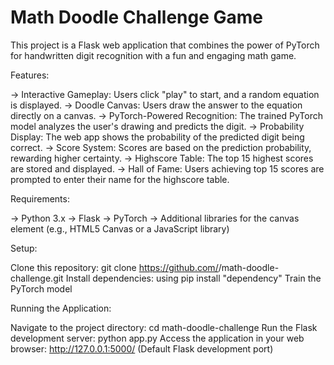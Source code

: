 # Math Doodle Challenge Game

This project is a Flask web application that combines the power of PyTorch for handwritten digit recognition with a fun and engaging math game.

Features:

-> Interactive Gameplay: Users click "play" to start, and a random equation is displayed.
-> Doodle Canvas: Users draw the answer to the equation directly on a canvas.
-> PyTorch-Powered Recognition: The trained PyTorch model analyzes the user's drawing and predicts the digit.
-> Probability Display: The web app shows the probability of the predicted digit being correct.
-> Score System: Scores are based on the prediction probability, rewarding higher certainty.
-> Highscore Table: The top 15 highest scores are stored and displayed.
-> Hall of Fame: Users achieving top 15 scores are prompted to enter their name for the highscore table.

Requirements:
 
-> Python 3.x
-> Flask
-> PyTorch
-> Additional libraries for the canvas element (e.g., HTML5 Canvas or a JavaScript library)

Setup:

Clone this repository: git clone https://github.com/<your-username>/math-doodle-challenge.git
Install dependencies: using pip install "dependency"
Train the PyTorch model 

Running the Application:

Navigate to the project directory: cd math-doodle-challenge
Run the Flask development server: python app.py
Access the application in your web browser: http://127.0.0.1:5000/ (Default Flask development port)
